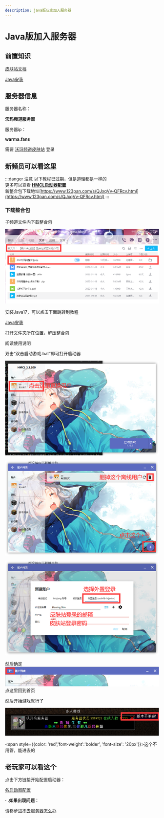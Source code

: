 ```yaml
---
description: java版玩家加入服务器
---
```


# Java版加入服务器

## 前置知识

[皮肤站文档](../../First/Readme/pi-fu-zhan-wen-dang)

[Java安装](../../First/Readme/java-an-zhuang-ji-shi-yong)


## 服务器信息

服务器名称：  

**沃玛频道服务器**  

服务器ip：  

**warma.fans**&#x20;  

需要 [沃玛频道皮肤站](https://skin.warma.fans) 登录  

## 新频员可以看这里
:::danger 注意
以下教程已过期，但是道理都是一样的  
更多可以查看  **[HMCL启动器配置](../../LancherConfig/hmcl-qi-dong-qi)**  
新整合包下载地址[https://www.123pan.com/s/QJxqVv-QFRcv.html](https://www.123pan.com/s/QJxqVv-QFRcv.html)
:::

### 下载整合包

子频道文件内下载整合包  

![](../../assets/image%20(61).png)  

安装Java17，可以点击下面跳转到教程  

[Java安装](../../First/Readme/java-an-zhuang-ji-shi-yong)

打开文件夹所在位置，解压整合包  

阅读使用说明  

双击“双击启动游戏.bat”即可打开启动器  

![](../../assets/image%20(62).png)  

![](../../assets/image%20(58)%20(1).png)  

![](../../assets/image%20(59).png)  

然后确定  
![](../../assets/image%20(60).png)  
点这里回到首页  

然后开始游戏就行了  

![](../../assets/image%20(63).png)  

<span style={{color: 'red','font-weight':'bolder', 'font-size': '20px'}}>这个不用管，能进去的</span>

## 老玩家可以看这个

点击下方链接开始配置启动器：

[各启动器配置](../../LancherConfig/README.md)

**· .如果出现问题：**

请移步[进不去服务器怎么办](../../Q&A/jin-bu-qu-de-yuan-yin.md)